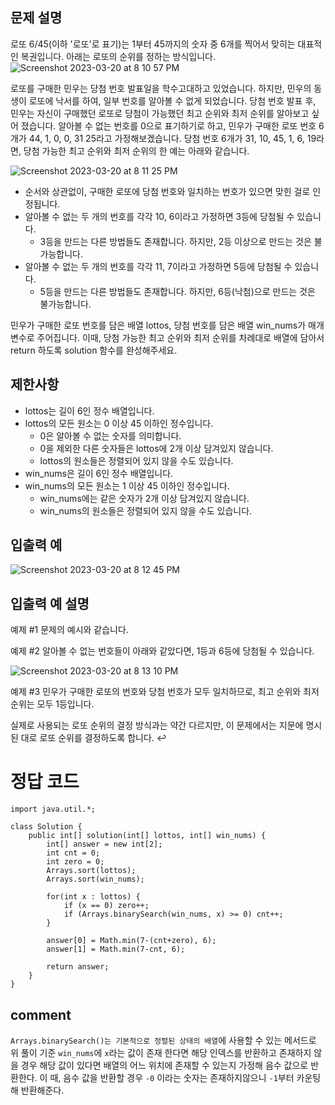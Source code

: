 ## 문제 설명
로또 6/45(이하 '로또'로 표기)는 1부터 45까지의 숫자 중 6개를 찍어서 맞히는 대표적인 복권입니다. 아래는 로또의 순위를 정하는 방식입니다.
![Screenshot 2023-03-20 at 8 10 57 PM](https://user-images.githubusercontent.com/86146128/226322974-0fd00188-f043-4c81-9a9e-e09412ce9331.png)

로또를 구매한 민우는 당첨 번호 발표일을 학수고대하고 있었습니다. 하지만, 민우의 동생이 로또에 낙서를 하여, 일부 번호를 알아볼 수 없게 되었습니다. 
당첨 번호 발표 후, 민우는 자신이 구매했던 로또로 당첨이 가능했던 최고 순위와 최저 순위를 알아보고 싶어 졌습니다.
알아볼 수 없는 번호를 0으로 표기하기로 하고, 민우가 구매한 로또 번호 6개가 44, 1, 0, 0, 31 25라고 가정해보겠습니다. 
당첨 번호 6개가 31, 10, 45, 1, 6, 19라면, 당첨 가능한 최고 순위와 최저 순위의 한 예는 아래와 같습니다.

![Screenshot 2023-03-20 at 8 11 25 PM](https://user-images.githubusercontent.com/86146128/226323066-48b46190-c8a7-492d-8ece-659dbae20983.png)

- 순서와 상관없이, 구매한 로또에 당첨 번호와 일치하는 번호가 있으면 맞힌 걸로 인정됩니다.
- 알아볼 수 없는 두 개의 번호를 각각 10, 6이라고 가정하면 3등에 당첨될 수 있습니다.
  * 3등을 만드는 다른 방법들도 존재합니다. 하지만, 2등 이상으로 만드는 것은 불가능합니다.
- 알아볼 수 없는 두 개의 번호를 각각 11, 7이라고 가정하면 5등에 당첨될 수 있습니다.
  * 5등을 만드는 다른 방법들도 존재합니다. 하지만, 6등(낙첨)으로 만드는 것은 불가능합니다.

민우가 구매한 로또 번호를 담은 배열 lottos, 당첨 번호를 담은 배열 win_nums가 매개변수로 주어집니다. 
이때, 당첨 가능한 최고 순위와 최저 순위를 차례대로 배열에 담아서 return 하도록 solution 함수를 완성해주세요.

## 제한사항
- lottos는 길이 6인 정수 배열입니다.
- lottos의 모든 원소는 0 이상 45 이하인 정수입니다.
  * 0은 알아볼 수 없는 숫자를 의미합니다.
  * 0을 제외한 다른 숫자들은 lottos에 2개 이상 담겨있지 않습니다.
  * lottos의 원소들은 정렬되어 있지 않을 수도 있습니다.
- win_nums은 길이 6인 정수 배열입니다.
- win_nums의 모든 원소는 1 이상 45 이하인 정수입니다.
  * win_nums에는 같은 숫자가 2개 이상 담겨있지 않습니다.
  * win_nums의 원소들은 정렬되어 있지 않을 수도 있습니다.

## 입출력 예
![Screenshot 2023-03-20 at 8 12 45 PM](https://user-images.githubusercontent.com/86146128/226323341-bf43559e-bf73-42e7-b8e9-d61461ef37da.png)

  
## 입출력 예 설명
예제 #1
문제의 예시와 같습니다.

예제 #2
알아볼 수 없는 번호들이 아래와 같았다면, 1등과 6등에 당첨될 수 있습니다.

![Screenshot 2023-03-20 at 8 13 10 PM](https://user-images.githubusercontent.com/86146128/226323445-18ecc63c-bcdd-4722-bd7d-aef855f5375d.png)

예제 #3
민우가 구매한 로또의 번호와 당첨 번호가 모두 일치하므로, 최고 순위와 최저 순위는 모두 1등입니다.

실제로 사용되는 로또 순위의 결정 방식과는 약간 다르지만, 이 문제에서는 지문에 명시된 대로 로또 순위를 결정하도록 합니다. ↩


# 정답 코드
```
import java.util.*;

class Solution {
    public int[] solution(int[] lottos, int[] win_nums) {
        int[] answer = new int[2];
        int cnt = 0;
        int zero = 0;
        Arrays.sort(lottos);
        Arrays.sort(win_nums);
                
        for(int x : lottos) {
            if (x == 0) zero++;
            if (Arrays.binarySearch(win_nums, x) >= 0) cnt++;
        }

        answer[0] = Math.min(7-(cnt+zero), 6);
        answer[1] = Math.min(7-cnt, 6);
    
        return answer;
    }
}

```

## comment
`Arrays.binarySearch()는 기본적으로 정렬된 상태의 배열`에 사용할 수 있는 메서드로 위 풀이 기준 `win_nums`에 `x`라는 값이 존재 한다면 
해당 인덱스를 반환하고 존재하지 않을 경우 해당 값이 있다면 배열의 어느 위치에 존재할 수 있는지 가정해 음수 값으로 반환한다.
이 때, 음수 값을 반환할 경우 `-0` 이라는 숫자는 존재하지않으니 `-1`부터 카운팅 해 반환해준다.


